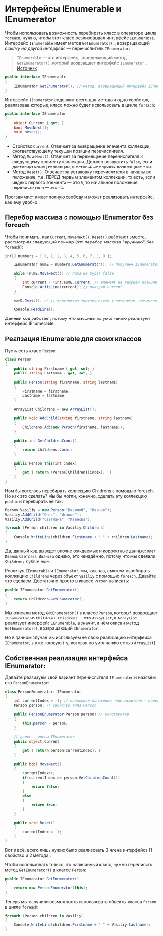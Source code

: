 ﻿# Интерфейсы IEnumerable и IEnumerator

Чтобы использовать возможность перебирать класс в операторе цикла `foreach`, нужно, чтобы этот класс реализовывал интерфейс `IEnumerable`. Интерфейс `IEnumerable` имеет метод `GetEnumerator()`, возвращающий *ссылку на другой интерфейс* — перечислитель `IEnumerator`:

> `IEnumerable` — это интерфейс, определяющий метод `GetEnumerator()`, который возвращает интерфейс `IEnumerator`... 
> [Источник](https://stackoverflow.com/questions/619564/what-is-the-difference-between-ienumerator-and-ienumerable/)

```csharp
public interface IEnumerable
{
    IEnumerator GetEnumerator(); // метод, возвращающий интерфейс IEnumerator
}
```

Интерфейс `IEnumerator` содержит всего два метода и одно свойство, реализовав которые, класс можно будет использовать в цикле `foreach`:

```csharp
public interface IEnumerator
{
    object Current { get; }
    bool MoveNext();
    void Reset();
}
```

 - Свойство `Current`. Отвечает за возвращение элемента коллекции, соответствующему текущей позиции перечислителя.
 - Метод `MoveNext()`. Отвечает за перемещение перечислителя к следующему элементу коллекции. Должен возвратить `false`, если достигнут конец коллекции, в остальных случаях возвращает `true`.
 - Метод `Reset()`. Отвечает за установку перечислителя в начальное положение, т.е. ПЕРЕД первым элементом коллекции, то есть, если индекс первого элемента — это `0`, то начальное положение перечислителя — это `-1`.

Программист имеет полную свободу и может реализовать интерфейс, как ему удобно.

## Перебор массива с помощью IEnumerator без foreach

Чтобы понимать, как `Current`, `MoveNext()`, `Reset()` работают вместе, рассмотрим следующий пример (это перебор массива "вручную", без `foreach`):

```csharp
int[] numbers = { 0, 1, 2, 3, 4, 5, 6, 7, 8, 9 };

    IEnumerator numE = numbers.GetEnumerator(); // получаем IEnumerator для массива numbers

    while (numE.MoveNext()) // пока не будет false
    {
        int current = (int)numE.Current; // элемент на текущей позиции сохраняем в переменную current
        Console.WriteLine(current); // выводим current
    }

    numE.Reset(); // устанавливаем перечислитель в начальное положение

    Console.ReadLine();
```

Данный код работает, потому что массивы по умолчанию реализуют интерфейс IEnumerable.

## Реалзация IEnumerable для своих классов

Пусть есть класс `Person`:

```csharp
class Person
{
    public string Firstname { get; set; }
    public string Lastname { get; set; }
    
    public Person(string firstname, string lastname)
    {
        Firstname = firstname;
        Lastname = lastname;
    } 

    ArrayList Childrens = new ArrayList();
    
    public void AddChild(string firstname, string lastname)
    {
        Childrens.Add(new Person(firstname, lastname));
    }
    
    public int GetChildrenCount()
    {
        return Childrens.Count;
    }
    
    public Person this[int index]
    {
        get { return (Person)Childrens[index];  }
    }
}
```

Нам бы хотелось перебирать коллекцию Childrens с помощью foreach. Но как это сделать? Мы бы могли, конечно, сделать эту коллекцию `public` и перебирать её так:

```csharp
Person Vasiliy = new Person("Василий", "Иванов");
Vasiliy.AddChild("Олег", "Иванов");
Vasiliy.AddChild("Светлана", "Иванова");

foreach (Person children in Vasiliy.Childrens)
{
    Console.WriteLine(children.Firstname + " " + children.Lastname);
}
```

Да, данный код выведет вполне ожидаемые и корректные данные:
`Олег Иванов`
`Светлана Иванова`
однако, это ненадёжно, потому что мы сделали `Childrens` публичным.

Реализуя `IEnumerable` и `IEnumerator`, мы, как раз, сможем перебирать коллекцию `Childrens` через объект `Vasiliy` с помощью `foreach`. Давайте это сделаем. Достаточно просто в классе `Person` написать:

```csharp
public IEnumerator GetEnumerator()
{
    return Childrens.GetEnumerator();
}
```

Мы описали метод `GetEnumerator()` в классе `Person`, который возвращает `IEnumerator` из `Childrens`. `Childrens` — это `ArrayList`, а `ArrayList` реализует интерфейс `IEnumerable`, а значит, в нём описан метод `GetEnumerator()`, возвращающий `IEnumerator`.

Но в данном случае мы используем не свою реализацию интерфейса `IEnumerator`, а уже готовую (ту, которая по умолчанию есть в `ArrayList`).

## Собственная реализация интерфейса IEnumerator:

Давайте реализуем свой вариант перечислителя `IEnumerator` и назовём его `PersonEnumerator`:

```csharp
class PersonEnumerator: IEnumerator
{
    int currentIndex = -1; // начальное положение перечислителя – перед первым элементом коллекции.
    Person person; // свойство типа Person
    
    public PersonEnumerator(Person person) // конструктор
    {
        this.person = person;
    }
    
    // далее – члены IEnumerator
    public object Current
    {
        get { return person[currentIndex]; }
    }
    
    public bool MoveNext()
    {
        currentIndex++;
        if(currentIndex >= person.GetChildrenCount())
        {
            return false;
        }
        else
        {
            return true;
        }
    }

    public void Reset()
    {
        currentIndex = -1;
    }
}
```

Вот и всё, всего лишь нужно было реализовать 3 члена интерфейса (1 свойство и 2 метода).

Чтобы использовать только что написанный класс, нужно переписать метод `GetEnumerator()` в классе `Person`:

```csharp
public IEnumerator GetEnumerator()
{
    return new PersonEnumerator(this);
}
```

Теперь мы получили возможность использовать объекты класса `Person` в цикле `foreach`:

```csharp
foreach (Person children in Vasiliy)
{
    Console.WriteLine(children.Firstname + " " + Vasiliy.Lastname);
}
```

